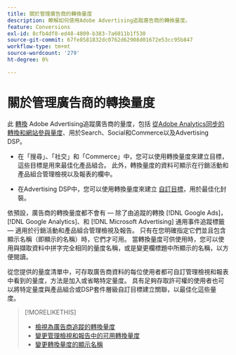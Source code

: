 ```yaml
---
title: 關於管理廣告商的轉換量度
description: 瞭解如何使用Adobe Advertising追蹤廣告商的轉換量度。
feature: Conversions
exl-id: 8cfb4df8-ed48-4809-b383-7a6011b1f530
source-git-commit: 67fe8581832dc0762d62908d01672e53cc95b847
workflow-type: tm+mt
source-wordcount: '279'
ht-degree: 0%

---
```


# 關於管理廣告商的轉換量度

此 [轉換](/help/search-social-commerce/glossary.md#c-d) Adobe Advertising追蹤廣告商的量度，包括 [從Adobe Analytics同步的轉換和網站參與量度](/help/integrations/analytics/analytics-data-in-advertising.md)、用於Search、Social和Commerce以及Advertising DSP。

* 在「搜尋」、「社交」和「Commerce」中，您可以使用轉換量度來建立目標，這些目標是用來最佳化產品組合。 此外，轉換量度的資料可顯示在行銷活動和產品組合管理檢視以及報表的欄中。

* 在Advertising DSP中，您可以使用轉換量度來建立 [自訂目標](/help/dsp/optimization/custom-goal.md)，用於最佳化封裝。

依預設，廣告商的轉換量度都不會有 — 除了由追蹤的轉換 [!DNL Google Ads]， [!DNL Google Analytics]、和 [!DNL Microsoft Advertising] 通用事件追蹤標籤 — 適用於行銷活動和產品組合管理檢視及報告。 只有在您明確指定它們並且包含顯示名稱（即顯示的名稱）時，它們才可用。 當轉換量度可供使用時，您可以使用與擷取資料中拼字完全相同的量度名稱，或是變更欄標題中所顯示的名稱，以方便閱讀。

從您提供的量度清單中，可存取廣告商資料的每位使用者都可自訂管理檢視和報表中看到的量度，方法是加入或省略特定量度。 具有足夠存取許可權的使用者也可以將特定量度與產品組合或DSP套件層級自訂目標建立關聯，以最佳化這些量度。

>[!MORELIKETHIS]
>
>* [檢視為廣告商追蹤的轉換量度](conversion-metric-view-tracked.md)
>* [變更管理檢視和報告中的可用轉換量度](conversion-metric-edit-available.md)
>* [變更轉換量度的顯示名稱](conversion-metric-edit-display-name.md)
